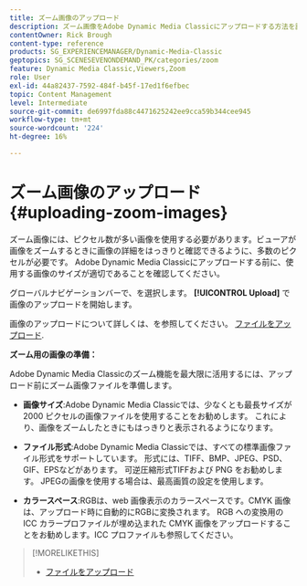 ```yaml
---
title: ズーム画像のアップロード
description: ズーム画像をAdobe Dynamic Media Classicにアップロードする方法を説明します。
contentOwner: Rick Brough
content-type: reference
products: SG_EXPERIENCEMANAGER/Dynamic-Media-Classic
geptopics: SG_SCENESEVENONDEMAND_PK/categories/zoom
feature: Dynamic Media Classic,Viewers,Zoom
role: User
exl-id: 44a82437-7592-484f-b45f-17ed1f6efbec
topic: Content Management
level: Intermediate
source-git-commit: de6997fda88c4471625242ee9cca59b344cee945
workflow-type: tm+mt
source-wordcount: '224'
ht-degree: 16%

---
```


# ズーム画像のアップロード{#uploading-zoom-images}

ズーム画像には、ピクセル数が多い画像を使用する必要があります。ビューアが画像をズームするときに画像の詳細をはっきりと確認できるように、多数のピクセルが必要です。 Adobe Dynamic Media Classicにアップロードする前に、使用する画像のサイズが適切であることを確認してください。

グローバルナビゲーションバーで、を選択します。 **[!UICONTROL Upload]** で画像のアップロードを開始します。

画像のアップロードについて詳しくは、を参照してください。 [ファイルをアップロード](uploading-files.md#uploading_files).

**ズーム用の画像の準備：**

Adobe Dynamic Media Classicのズーム機能を最大限に活用するには、アップロード前にズーム画像ファイルを準備します。

* **画像サイズ**:Adobe Dynamic Media Classicでは、少なくとも最長サイズが 2000 ピクセルの画像ファイルを使用することをお勧めします。 これにより、画像をズームしたときにもはっきりと表示されるようになります。

* **ファイル形式**:Adobe Dynamic Media Classicでは、すべての標準画像ファイル形式をサポートしています。 形式には、TIFF、BMP、JPEG、PSD、GIF、EPSなどがあります。 可逆圧縮形式TIFFおよび PNG をお勧めします。 JPEGの画像を使用する場合は、最高画質の設定を使用します。

* **カラースペース**:RGBは、web 画像表示のカラースペースです。CMYK 画像は、アップロード時に自動的にRGBに変換されます。 RGB への変換用の ICC カラープロファイルが埋め込まれた CMYK 画像をアップロードすることをお勧めします。ICC プロファイルも参照してください。

>[!MORELIKETHIS]
>
>* [ファイルをアップロード](uploading-files.md#uploading_files)
